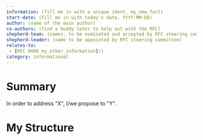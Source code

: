 ```yaml
---
information: (fill me in with a unique ident, my_new_fact)
start-date: (fill me in with today's date, YYYY-MM-DD)
author: (name of the main author)
co-authors: (find a buddy later to help out with the RFC)
shepherd-team: (names, to be nominated and accepted by RFC steering committee)
shepherd-leader: (name to be appointed by RFC steering committee)
relates-to:
 - [RFC 0000 my_other_information]()
category: informational
---
```


<!--
If you are seeking to gather consensus on a fact, or seek general acceptance about
a new information, then use this template.
The fact or information should be sufficiently important to require an RFC process
Some examples are, without being an exhaustive list:

- Start a talk, meetup, or social networking account that will be expected to
  officially “represent nix”
- Document design issues, or recording the decision to _not_ act upon something.
- Proposing an experiment.
- Record high-stake proof-generated insight.
-->

# Summary
[summary]: #summary

<!-- One paragraph to resume this document. -->

In order to address "X", I/we propose to "Y".

# My Structure

<!-- This template does not have a recommended structure, please use your best
judgement for your particular case. -->
